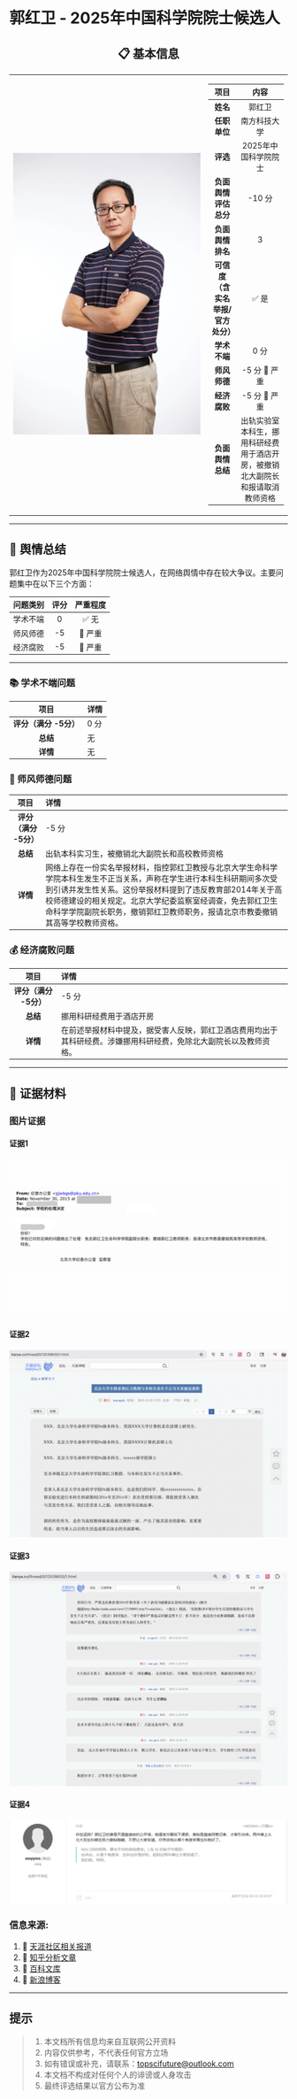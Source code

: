 # 郭红卫 - 2025年中国科学院院士候选人

<div align="center">

## 📋 基本信息

<table>
<tr>
<td width="70%" align="center">


![照片](../images/3_kexue_guohongwei/3_ip.jpg)



</td>
<td width="30%">

|         **项目**          |               **内容**                |
|:-----------------------:|:-----------------------------------:|
|         **姓名**          |                 郭红卫                 |
|        **任职单位**         |               南方科技大学                |
|         **评选**          |            2025年中国科学院院士             |
|      **负面舆情评估总分**       |                -10 分                |
|       **负面舆情排名**        |                  3                  |
| **可信度<br>（含实名举报/官方处分）** |                 ✅ 是                 |
|        **学术不端**         |                 0 分                 |
|        **师风师德**         |             -5 分 🔴 严重              |
|        **经济腐败**         |             -5 分 🔴 严重              |
|       **负面舆情总结**        | 出轨实验室本科生，挪用科研经费用于酒店开房，被撤销北大副院长和报请取消教师资格 |

</td>
</tr>
</table>
</div>

---

## 🔭 舆情总结

郭红卫作为2025年中国科学院院士候选人，在网络舆情中存在较大争议。主要问题集中在以下三个方面：

| 问题类别 | 评分 | 严重程度 |
|:---:|:---:|:---:|
| 学术不端 | 0 | ✅ 无 |
| 师风师德 | -5 | 🔴 严重 |
| 经济腐败 | -5 | 🔴 严重 |

---

### 📚 学术不端问题

|       项目       | 详情                                       |
|:--------------:|:-----------------------------------------|
| **评分（满分 -5分）** | 0 分                                      |
|     **总结**     | 无                     |
|     **详情**     | 无 |




### 👥 师风师德问题


|       项目       | 详情                                       |
|:--------------:|:-----------------------------------------|
| **评分（满分 -5分）** | -5 分                                      |
|     **总结**     | 出轨本科实习生，被撤销北大副院长和高校教师资格                     |
|     **详情**     | 网络上存在一份实名举报材料，指控郭红卫教授与北京大学生命科学学院本科生发生不正当关系，声称在学生进行本科生科研期间多次受到引诱并发生性关系。这份举报材料提到了违反教育部2014年关于高校师德建设的相关规定。北京大学纪委监察室经调查，免去郭红卫生命科学学院副院长职务，撤销郭红卫教师职务，报请北京市教委撤销其高等学校教师资格。 |



### 💰 经济腐败问题

|       项目       | 详情                                       |
|:--------------:|:-----------------------------------------|
| **评分（满分 -5分）** | -5 分                                      |
|     **总结**     | 挪用科研经费用于酒店开房                     |
|     **详情**     | 在前述举报材料中提及，据受害人反映，郭红卫酒店费用均出于其科研经费。涉嫌挪用科研经费，免除北大副院长以及教师资格。 |


---

## 📎 证据材料

### 图片证据

#### 证据1 
![证据1](../images/3_kexue_guohongwei/3_p1.png)

#### 证据2
![证据2](../images/3_kexue_guohongwei/3_p2.png)

#### 证据3 
![证据3](../images/3_kexue_guohongwei/3_p3.png)

#### 证据4 
![证据4](../images/3_kexue_guohongwei/3_p4.png)


### 信息来源:

1. 🔗 [天涯社区相关报道](https://tianya.cv/thread/0/12539835/1.html)
2. 🔗 [知乎分析文章](https://www.zhihu.com/question/38901048)
3. 🔗 [百科文库](https://www.bkwk.cn/article/jmbdghwsjsnxzxyllzy-a19893972.html)
4. 🔗 [新浪博客](https://blog.sina.com.cn/s/blog_637716960102wmax.html)
 
---

## 提示

> 
> 1. 本文档所有信息均来自互联网公开资料
> 2. 内容仅供参考，不代表任何官方立场
> 3. 如有错误或补充，请联系：topscifuture@outlook.com
> 4. 本文档不构成对任何个人的诽谤或人身攻击
> 5. 最终评选结果以官方公布为准